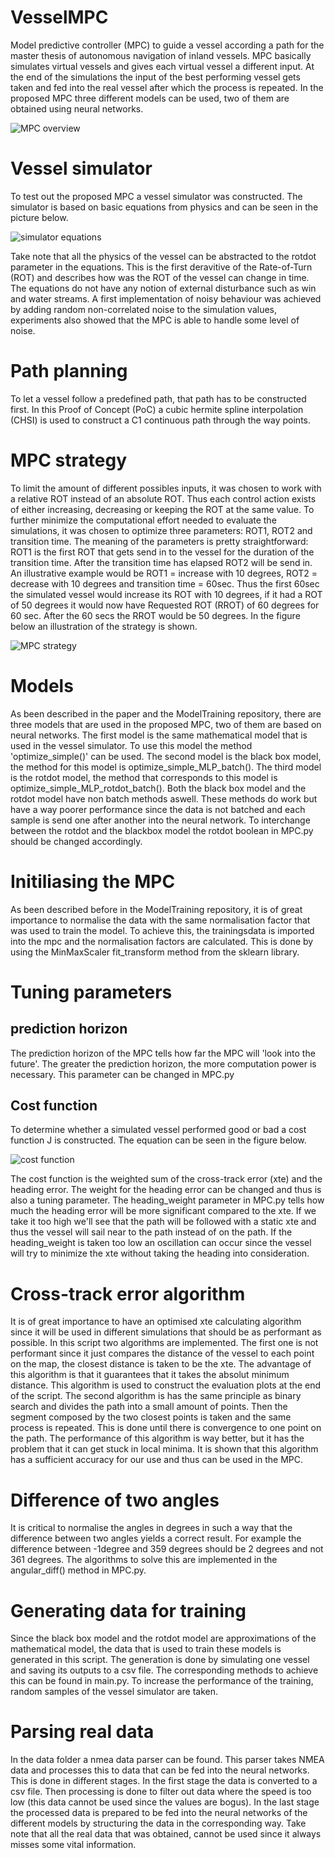 # VesselMPC
Model predictive controller (MPC) to guide a vessel according a path for the master thesis of autonomous navigation of inland vessels.
MPC basically simulates virtual vessels and gives each virtual vessel a different input. At the end of the simulations the input of the best performing vessel gets taken and fed into the real vessel after which the process is repeated. In the proposed MPC three different models can be used, two of them are obtained using neural networks.

![MPC overview](img/overview.png)

# Vessel simulator
To test out the proposed MPC a vessel simulator was constructed. The simulator is based on basic equations from physics and can be seen in the picture below.

![simulator equations](img/equations.png)

Take note that all the physics of the vessel can be abstracted to the rotdot parameter in the equations. This is the first deravitive of the Rate-of-Turn (ROT) and describes how was the ROT of the vessel can change in time.
The equations do not have any notion of external disturbance such as win and water streams.
A first implementation of noisy behaviour was achieved by adding random non-correlated noise to the simulation values, experiments also showed that the MPC is able to handle some level of noise.

# Path planning
To let a vessel follow a predefined path, that path has to be constructed first. In this Proof of Concept (PoC) a cubic hermite spline interpolation (CHSI) is used to construct a C1 continuous path through the way points.

# MPC strategy
To limit the amount of different possibles inputs, it was chosen to work with a relative ROT instead of an absolute ROT. Thus each control action exists of either increasing, decreasing or keeping the ROT at the same value. To further minimize the computational effort needed to evaluate the simulations, it was chosen to optimize three parameters: ROT1, ROT2 and transition time. The meaning of the parameters is pretty straightforward: ROT1 is the first ROT that gets send in to the vessel for the duration of the transition time. After the transition time has elapsed ROT2 will be send in. 
An illustrative example would be ROT1 = increase with 10 degrees, ROT2 = decrease with 10 degrees and transition time = 60sec. Thus the first 60sec the simulated vessel would increase its ROT with 10 degrees, if it had a ROT of 50 degrees it would now have Requested ROT (RROT) of 60 degrees for 60 sec. After the 60 secs the RROT would be 50 degrees. In the figure below an illustration of the strategy is shown.

![MPC strategy](img/mpcstrat.png)

# Models
As been described in the paper and the ModelTraining repository, there are three models that are used in the proposed MPC, two of them are based on neural networks. The first model is the same mathematical model that is used in the vessel simulator. To use this model the method 'optimize_simple()' can be used.
The second model is the black box model, the method for this model is optimize_simple_MLP_batch(). The third model is the rotdot model, the method that corresponds to this model is optimize_simple_MLP_rotdot_batch().
Both the black box model and the rotdot model have non batch methods aswell. These methods do work but have a way poorer performance since the data is not batched and each sample is send one after another into the neural network.
To interchange between the rotdot and the blackbox model the rotdot boolean in MPC.py should be changed accordingly.

# Initiliasing the MPC
As been described before in the ModelTraining repository, it is of great importance to normalise the data with the same normalisation factor that was used to train the model. To achieve this, the trainingsdata is imported into the mpc and the normalisation factors are calculated. This is done by using the MinMaxScaler fit_transform method from the sklearn library.

# Tuning parameters
## prediction horizon
The prediction horizon of the MPC tells how far the MPC will 'look into the future'. The greater the prediction horizon, the more computation power is necessary.
This parameter can be changed in MPC.py
## Cost function
To determine whether a simulated vessel performed good or bad a cost function J is constructed. The equation can be seen in the figure below.

![cost function](img/cost_function.png)

The cost function is the weighted sum of the cross-track error (xte) and the heading error. The weight for the heading error can be changed and thus is also a tuning parameter. The heading_weight parameter in MPC.py tells how much the heading error will be more significant compared to the xte. If we take it too high we'll see that the path will be followed with a static xte and thus the vessel will sail near to the path instead of on the path. If the heading_weight is taken too low an oscillation can occur since the vessel will try to minimize the xte without taking the heading into consideration.

# Cross-track error algorithm
It is of great importance to have an optimised xte calculating algorithm since it will be used in different simulations that should be as performant as possible.
In this script two algorithms are implemented. 
The first one is not performant since it just compares the distance of the vessel to each point on the map, the closest distance is taken to be the xte. The advantage of this algorithm is that it guarantees that it takes the absolut minimum distance. This algorithm is used to construct the evaluation plots at the end of the script.
The second algorithm is has the same principle as binary search and divides the path into a small amount of points. Then the segment composed by the two closest points is taken and the same process is repeated. This is done until there is convergence to one point on the path. The performance of this algorithm is way better, but it has the problem that it can get stuck in local minima.
It is shown that this algorithm has a sufficient accuracy for our use and thus can be used in the MPC.

# Difference of two angles
It is critical to normalise the angles in degrees in such a way that the difference between two angles yields a correct result. For example the difference between -1degree and 359 degrees should be 2 degrees and not 361 degrees. The algorithms to solve this are implemented in the angular_diff() method in MPC.py.

# Generating data for training
Since the black box model and the rotdot model are approximations of the mathematical model, the data that is used to train these models is generated in this script.
The generation is done by simulating one vessel and saving its outputs to a csv file. The corresponding methods to achieve this can be found in main.py.
To increase the performance of the training, random samples of the vessel simulator are taken.

# Parsing real data
In the data folder a nmea data parser can be found. This parser takes NMEA data and processes this to data that can be fed into the neural networks.
This is done in different stages. In the first stage the data is converted to a csv file. Then processing is done to filter out data where the speed is too low (this data cannot be used since the values are bogus). In the last stage the processed data is prepared to be fed into the neural networks of the different models by structuring the data in the corresponding way. Take note that all the real data that was obtained, cannot be used since it always misses some vital information.






